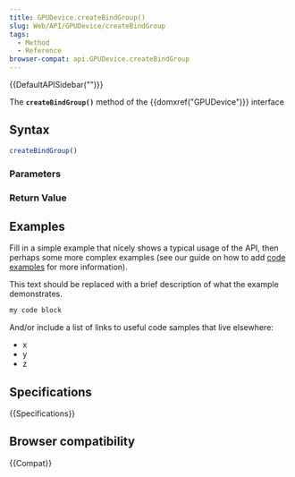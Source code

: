 ```yaml
---
title: GPUDevice.createBindGroup()
slug: Web/API/GPUDevice/createBindGroup
tags:
  - Method
  - Reference
browser-compat: api.GPUDevice.createBindGroup
---
```

{{DefaultAPISidebar("")}}

The **`createBindGroup()`** method of the {{domxref("GPUDevice")}} interface 

## Syntax

```js
createBindGroup()
```

### Parameters



### Return Value



## Examples

Fill in a simple example that nicely shows a typical usage of the API, then perhaps some more complex examples (see our guide on how to add [code examples](/en-US/docs/MDN/Contribute/Structures/Code_examples) for more information).

This text should be replaced with a brief description of what the example demonstrates.

```js
my code block
```

And/or include a list of links to useful code samples that live elsewhere:

*   x
*   y
*   z

## Specifications

{{Specifications}}

## Browser compatibility

{{Compat}}

